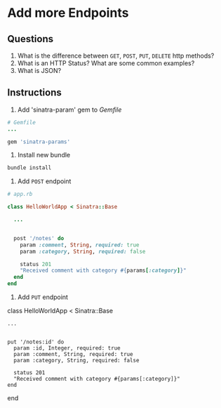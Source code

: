 # Add more Endpoints

## Questions

1. What is the difference between `GET`, `POST`, `PUT`, `DELETE` http methods?
1. What is an HTTP Status? What are some common examples?
1. What is JSON?

## Instructions

1. Add 'sinatra-param' gem to _Gemfile_

  ```ruby
  # Gemfile
  ...

  gem 'sinatra-params'
  ```

1. Install new bundle

  ```bash
  bundle install
  ```

1. Add `POST` endpoint

  ```ruby
  # app.rb

  class HelloWorldApp < Sinatra::Base

    ...


    post '/notes' do
      param :comment, String, required: true
      param :category, String, required: false

      status 201
      "Received comment with category #{params[:category]}"
    end
  end
  ```

1. Add `PUT` endpoint

  class HelloWorldApp < Sinatra::Base

    ...


    put '/notes:id' do
      param :id, Integer, required: true
      param :comment, String, required: true
      param :category, String, required: false

      status 201
      "Received comment with category #{params[:category]}"
    end
  end
  ```
